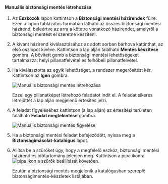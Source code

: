 
<!--author=SharS last changed: 9/15/15-->


#### <a name="to-create-a-manual-backup"></a>Manuális biztonsági mentés létrehozása
1. Az **Eszközök** lapon kattintson a **Biztonsági mentési házirendek** fülre. Ezen a lapon táblázatos formában látható az összes biztonsági mentési házirend, beleértve az arra a kötetre vonatkozó házirendet, amelyről a biztonsági mentést el szeretné készíteni.
2. A kívánt házirend kiválasztásához az adott sorban bárhova kattinthat, az első oszlopot kivéve. Kattintson a lap alján található **Mentés készítése** gombra. A bővített gomb a biztonsági mentési lehetőségeket tartalmazza: helyi pillanatfelvétel és felhőbeli pillanatfelvétel. 
3. Ha kiválasztotta az egyik lehetőséget, a rendszer megerősítést kér. Kattintson az **Igen** gombra. 
   
    ![Manuális biztonsági mentés létrehozása](./media/storsimple-create-manual-backup/HCS_CreateManualBackup1-include.png)
   
    Ezzel egy pillanatképet létrehozó feladatot indít el. A feladat sikeres létrejöttét a lap alján megjelenő értesítés jelzi.
4. A feladat figyeléséhez kattintson (a lap alján) az értesítési területen található **Feladat megtekintése** gombra. 
   
    ![Manuális biztonsági mentés figyelése](./media/storsimple-create-manual-backup/HCS_CreateManualBackup2-include.png)
5. Ha a biztonsági mentési feladat befejeződött, nyissa meg a **Biztonságimásolat-katalógus** lapot.
6. Állítsa be a szűrőket úgy, hogy a megfelelő eszköz, biztonsági mentési házirend és időtartomány jelenjen meg. Kattintson a pipa ikonra ![pipa ikon](./media/storsimple-create-manual-backup/HCS_CheckIcon-include.png) a szűrők beállítását követően.
   
   Ezután a biztonsági mentés megjelenik a katalógusban szereplő biztonságimentés-készletek listájában.

